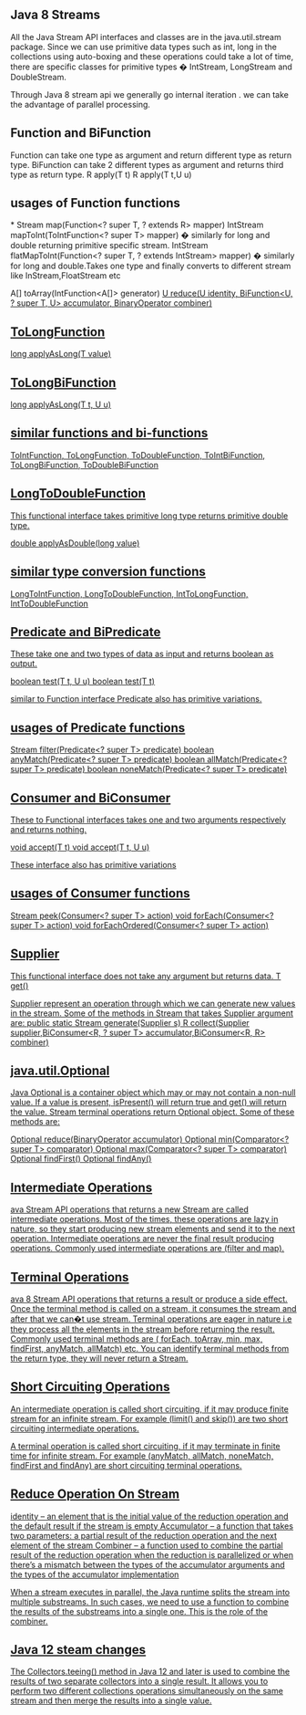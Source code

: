 Java 8 Streams
----------------------
All the Java Stream API interfaces and classes are in the java.util.stream package. Since we can use primitive data types such as int, long in the collections using auto-boxing and these operations could take a lot of time, there are specific classes for primitive types � IntStream, LongStream and DoubleStream.


Through Java 8 stream api we generally go internal iteration . we can take the advantage of parallel processing.

Function and BiFunction
------------------------
Function can take one type as argument and return  different type as return type.
BiFunction can take 2 different types as argument and returns third type as return type.
R apply(T t)
R apply(T t,U u)

usages  of Function functions
-----------------------------
 
*<R> Stream<R> map(Function<? super T, ? extends R> mapper)
IntStream mapToInt(ToIntFunction<? super T> mapper) � similarly for long and double returning primitive specific stream.
IntStream flatMapToInt(Function<? super T, ? extends IntStream> mapper) � similarly for long and double.Takes one type and finally converts to different stream like InStream,FloatStream etc
                   
<A> A[] toArray(IntFunction<A[]> generator)
<U> U reduce(U identity, BiFunction<U, ? super T, U> accumulator, BinaryOperator<U> combiner)


ToLongFunction
-----------------------
long applyAsLong(T value)

ToLongBiFunction
---------------------
long applyAsLong(T t, U u)


similar functions and bi-functions
------------------------------------
ToIntFunction, ToLongFunction, ToDoubleFunction, ToIntBiFunction, ToLongBiFunction, ToDoubleBiFunction


LongToDoubleFunction
----------------------
This functional interface takes primitive long type returns primitive  double  type.

double	applyAsDouble(long value)

similar type conversion functions
-----------------------------------
LongToIntFunction, LongToDoubleFunction, IntToLongFunction, IntToDoubleFunction


Predicate and BiPredicate
--------------------------
These take one and two types of data as input and returns boolean as output.

boolean	test(T t, U u)
boolean	test(T t)

similar to Function  interface  Predicate also has primitive variations.


usages  of Predicate functions
-------------------------------
Stream<T> filter(Predicate<? super T> predicate)
boolean anyMatch(Predicate<? super T> predicate)
boolean allMatch(Predicate<? super T> predicate)
boolean noneMatch(Predicate<? super T> predicate)


Consumer and BiConsumer
--------------------------
These to Functional interfaces takes one and two arguments  respectively and returns nothing.

void accept(T t)
void	accept(T t, U u)

These interface also has primitive variations

usages of  Consumer functions
--------------------------------

Stream<T> peek(Consumer<? super T> action)
void forEach(Consumer<? super T> action)
void forEachOrdered(Consumer<? super T> action)


Supplier 
-----------
This functional interface does not take any argument but returns data.
T get()

Supplier represent an operation through which we can generate new values in the stream. Some of the methods in Stream that takes Supplier argument are:
public static<T> Stream<T> generate(Supplier<T> s)
<R> R collect(Supplier<R> supplier,BiConsumer<R, ? super T> accumulator,BiConsumer<R, R> combiner)

java.util.Optional
-------------------
Java Optional is a container object which may or may not contain a non-null value. If a value is present, isPresent() will return true and get() will return the value. Stream terminal operations return Optional object. Some of these methods are:

Optional<T> reduce(BinaryOperator<T> accumulator)
Optional<T> min(Comparator<? super T> comparator)
Optional<T> max(Comparator<? super T> comparator)
Optional<T> findFirst()
Optional<T> findAny()


Intermediate Operations
------------------------
ava Stream API operations that returns a new Stream are called intermediate operations. Most of the times, these operations are lazy in nature, so they start producing new stream elements and send it to the next operation. Intermediate operations are never the final result producing operations. Commonly used intermediate operations are (filter and map).

Terminal Operations
---------------------
 ava 8 Stream API operations that returns a result or produce a side effect. Once the terminal method is called on a stream, it consumes the stream and after that we can�t use stream. Terminal operations are eager in nature i.e they process all the elements in the stream before returning the result. Commonly used terminal methods are ( forEach, toArray, min, max, findFirst, anyMatch, allMatch) etc. You can identify terminal methods from the return type, they will never return a Stream.
 
Short Circuiting Operations
---------------------------
 An intermediate operation is called short circuiting, if it may produce finite stream for an infinite stream. For example (limit() and skip()) are two short circuiting intermediate operations.
 
 A terminal operation is called short circuiting, if it may terminate in finite time for infinite stream. For example (anyMatch, allMatch, noneMatch, findFirst and findAny) are short circuiting terminal operations.
 
 
Reduce Operation On Stream
-----------------------------------
identity – an element that is the initial value of the reduction operation and the default result if the stream is empty
Accumulator – a function that takes two parameters: a partial result of the reduction operation and the next element of the stream
Combiner – a function used to combine the partial result of the reduction operation when the reduction is parallelized or when there’s a mismatch between the types of the accumulator arguments and the types of the accumulator implementation


When a stream executes in parallel, the Java runtime splits the stream into multiple substreams. In such cases, we need to use a function to combine the results of the substreams into a single one. This is the role of the combiner.

Java 12  steam changes
----------------------
The Collectors.teeing() method in Java 12 and later is used to combine the results of two separate collectors into a single result. It allows you to perform two different collections operations simultaneously on the same stream and then merge the results into a single value.







